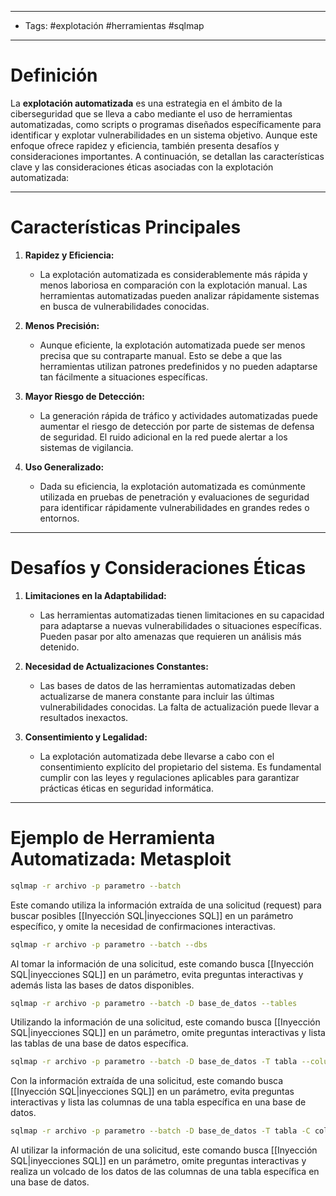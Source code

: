 ___

- Tags: #explotación #herramientas #sqlmap

___

# Definición 

La **explotación automatizada** es una estrategia en el ámbito de la ciberseguridad que se lleva a cabo mediante el uso de herramientas automatizadas, como scripts o programas diseñados específicamente para identificar y explotar vulnerabilidades en un sistema objetivo. Aunque este enfoque ofrece rapidez y eficiencia, también presenta desafíos y consideraciones importantes. A continuación, se detallan las características clave y las consideraciones éticas asociadas con la explotación automatizada:

___
# Características Principales

1. **Rapidez y Eficiencia:**
   - La explotación automatizada es considerablemente más rápida y menos laboriosa en comparación con la explotación manual. Las herramientas automatizadas pueden analizar rápidamente sistemas en busca de vulnerabilidades conocidas.

2. **Menos Precisión:**
   - Aunque eficiente, la explotación automatizada puede ser menos precisa que su contraparte manual. Esto se debe a que las herramientas utilizan patrones predefinidos y no pueden adaptarse tan fácilmente a situaciones específicas.

3. **Mayor Riesgo de Detección:**
   - La generación rápida de tráfico y actividades automatizadas puede aumentar el riesgo de detección por parte de sistemas de defensa de seguridad. El ruido adicional en la red puede alertar a los sistemas de vigilancia.

4. **Uso Generalizado:**
   - Dada su eficiencia, la explotación automatizada es comúnmente utilizada en pruebas de penetración y evaluaciones de seguridad para identificar rápidamente vulnerabilidades en grandes redes o entornos.

___
# Desafíos y Consideraciones Éticas

1. **Limitaciones en la Adaptabilidad:**
   - Las herramientas automatizadas tienen limitaciones en su capacidad para adaptarse a nuevas vulnerabilidades o situaciones específicas. Pueden pasar por alto amenazas que requieren un análisis más detenido.

2. **Necesidad de Actualizaciones Constantes:**
   - Las bases de datos de las herramientas automatizadas deben actualizarse de manera constante para incluir las últimas vulnerabilidades conocidas. La falta de actualización puede llevar a resultados inexactos.

3. **Consentimiento y Legalidad:**
   - La explotación automatizada debe llevarse a cabo con el consentimiento explícito del propietario del sistema. Es fundamental cumplir con las leyes y regulaciones aplicables para garantizar prácticas éticas en seguridad informática.

____
# Ejemplo de Herramienta Automatizada: Metasploit


```bash 
sqlmap -r archivo -p parametro --batch 
```

Este comando utiliza la información extraída de una solicitud (request) para buscar posibles [[Inyección SQL|inyecciones SQL]] en un parámetro específico, y omite la necesidad de confirmaciones interactivas.

```bash
sqlmap -r archivo -p parametro --batch --dbs
```

Al tomar la información de una solicitud, este comando busca [[Inyección SQL|inyecciones SQL]] en un parámetro, evita preguntas interactivas y además lista las bases de datos disponibles.

```bash 
sqlmap -r archivo -p parametro --batch -D base_de_datos --tables 
```

Utilizando la información de una solicitud, este comando busca [[Inyección SQL|inyecciones SQL]] en un parámetro, omite preguntas interactivas y lista las tablas de una base de datos específica.

```bash 
sqlmap -r archivo -p parametro --batch -D base_de_datos -T tabla --columns 
```

Con la información extraída de una solicitud, este comando busca [[Inyección SQL|inyecciones SQL]] en un parámetro, evita preguntas interactivas y lista las columnas de una tabla específica en una base de datos.

```bash 
sqlmap -r archivo -p parametro --batch -D base_de_datos -T tabla -C columna --dump
```

Al utilizar la información de una solicitud, este comando busca [[Inyección SQL|inyecciones SQL]] en un parámetro, omite preguntas interactivas y realiza un volcado de los datos de las columnas de una tabla específica en una base de datos.


